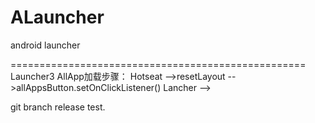 ALauncher
=========

android launcher

===================================================
Launcher3 AllApp加载步骤：
	Hotseat -->resetLayout -->allAppsButton.setOnClickListener()
	Lancher -->

git branch release test.
